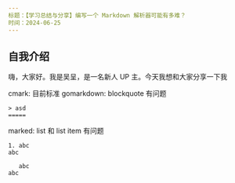 ```yaml
---
标题：【学习总结与分享】编写一个 Markdown 解析器可能有多难？
时间：2024-06-25
---
```



## 自我介绍
嗨，大家好。我是吴呈，是一名新人 UP 主。今天我想和大家分享一下我

cmark: 目前标准
gomarkdown: blockquote 有问题

``` plain text
> asd
=====
```


marked: list 和 list item 有问题

``` plain text
1. abc
abc

   abc
abc
```